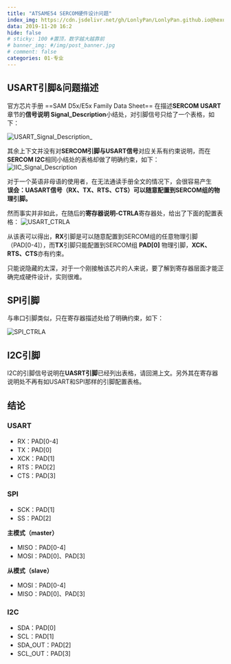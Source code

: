 ```yaml
---
title: "ATSAME54 SERCOM硬件设计问题"
index_img: https://cdn.jsdelivr.net/gh/LonlyPan/LonlyPan.github.io@hexo_source/hexo_images/ATSAME54_SERCOM硬件设计问题/ATSAME54.png
data: 2019-11-20 16:2
hide: false
# sticky: 100 #置顶，数字越大越靠前
# banner_img: #/img/post_banner.jpg
# comment: false
categories: 01-专业
---
```




## USART引脚&问题描述

官方芯片手册 ==SAM D5x/E5x Family Data Sheet== 在描述**SERCOM  USART**章节的**信号说明 Signal_Description**小结处，对引脚信号只给了一个表格，如下：

![USART_Signal_Description_](https://cdn.jsdelivr.net/gh/LonlyPan/LonlyPan.github.io@hexo_source/hexo_images/ATSAME54_SERCOM硬件设计问题/USART_Signal_Description_.png)
<!--more-->
其余上下文并没有对**SERCOM引脚与USART信号**对应关系有约束说明，而在**SERCOM I2C**相同小结处的表格却做了明确约束，如下：
![IIC_Signal_Description](https://cdn.jsdelivr.net/gh/LonlyPan/LonlyPan.github.io@hexo_source/hexo_images/ATSAME54_SERCOM硬件设计问题/IIC_Signal_Description.png)


对于一个英语非母语的使用者，在无法通读手册全文的情况下，会很容易产生  
**误会：UASART信号（RX、TX、RTS、CTS）可以随意配置到SERCOM组的物理引脚。**

然而事实并非如此，在随后的**寄存器说明-CTRLA**寄存器处，给出了下面的配置表格：
![USART_CTRLA](https://cdn.jsdelivr.net/gh/LonlyPan/LonlyPan.github.io@hexo_source/hexo_images/ATSAME54_SERCOM硬件设计问题/USART_CTRLA.png)


从该表可以得出，**RX**引脚是可以随意配置到SERCOM组的任意物理引脚（PAD[0-4]），而**TX**引脚只能配置到SERCOM组 **PAD[0]** 物理引脚，**XCK、RTS、CTS**亦有约束。

只能说隐藏的太深，对于一个刚接触该芯片的人来说，要了解到寄存器层面才能正确完成硬件设计，实则很难。

## SPI引脚

与串口引脚类似，只在寄存器描述处给了明确约束，如下：

![SPI_CTRLA](https://cdn.jsdelivr.net/gh/LonlyPan/LonlyPan.github.io@hexo_source/hexo_images/ATSAME54_SERCOM硬件设计问题/SPI_CTRLA.png)
## I2C引脚

I2C的引脚信号说明在**UASRT引脚**已经列出表格，请回溯上文。另外其在寄存器说明处不再有如USART和SPI那样的引脚配置表格。

## 结论

### USART 

 - RX：PAD[0-4]
 - TX：PAD[0]
 - XCK：PAD[1]
 - RTS：PAD[2]
 - CTS：PAD[3]

### SPI

- SCK：PAD[1]
- SS：PAD[2]
 
**主模式（master）**
 - MISO：PAD[0-4]
 - MOSI：PAD[0]、PAD[3]
 
**从模式（slave）**
 - MOSI：PAD[0-4]
 - MISO：PAD[0]、PAD[3]

### I2C

 - SDA：PAD[0]
 - SCL：PAD[1]
 - SDA_OUT：PAD[2]
 - SCL_OUT：PAD[3]


